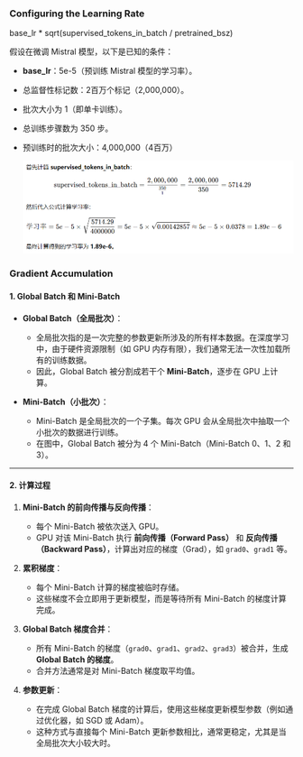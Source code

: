 
### Configuring the Learning Rate

base_lr * sqrt(supervised_tokens_in_batch / pretrained_bsz)

假设在微调 Mistral 模型，以下是已知的条件：

- **base_lr**：5e-5（预训练 Mistral 模型的学习率）。
- 总监督性标记数：2百万个标记（2,000,000）。
- 批次大小为 1（即单卡训练）。
- 总训练步骤数为 350 步。
- 预训练时的批次大小：4,000,000（4百万）

	![](../assets/img/Pasted%20image%2020241116222042.png)

### Gradient Accumulation
#### 1. **Global Batch 和 Mini-Batch**

- **Global Batch（全局批次）**：
    
    - 全局批次指的是一次完整的参数更新所涉及的所有样本数据。在深度学习中，由于硬件资源限制（如 GPU 内存有限），我们通常无法一次性加载所有的训练数据。
    - 因此，Global Batch 被分割成若干个 **Mini-Batch**，逐步在 GPU 上计算。
- **Mini-Batch（小批次）**：
    
    - Mini-Batch 是全局批次的一个子集。每次 GPU 会从全局批次中抽取一个小批次的数据进行训练。
    - 在图中，Global Batch 被分为 4 个 Mini-Batch（Mini-Batch 0、1、2 和 3）。

---

#### 2. **计算过程**

1. **Mini-Batch 的前向传播与反向传播**：
    
    - 每个 Mini-Batch 被依次送入 GPU。
    - GPU 对该 Mini-Batch 执行 **前向传播（Forward Pass）** 和 **反向传播（Backward Pass）**，计算出对应的梯度（Grad），如 `grad0`、`grad1` 等。
2. **累积梯度**：
    
    - 每个 Mini-Batch 计算的梯度被临时存储。
    - 这些梯度不会立即用于更新模型，而是等待所有 Mini-Batch 的梯度计算完成。
3. **Global Batch 梯度合并**：
    
    - 所有 Mini-Batch 的梯度（`grad0`、`grad1`、`grad2`、`grad3`）被合并，生成 **Global Batch 的梯度**。
    - 合并方法通常是对 Mini-Batch 梯度取平均值。
4. **参数更新**：
    
    - 在完成 Global Batch 梯度的计算后，使用这些梯度更新模型参数（例如通过优化器，如 SGD 或 Adam）。
    - 这种方式与直接每个 Mini-Batch 更新参数相比，通常更稳定，尤其是当全局批次大小较大时。


